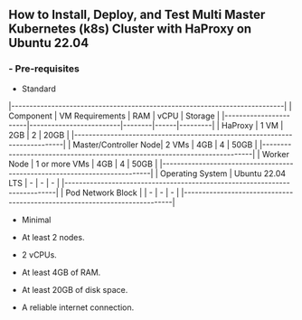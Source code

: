 ## How to Install, Deploy, and Test Multi Master Kubernetes (k8s) Cluster with HaProxy on Ubuntu 22.04

  ### - Pre-requisites

 - Standard

|---------------------------------------------------------------------------|
| Component             | VM Requirements         | RAM    | vCPU | Storage |
|-----------------------|-------------------------|--------|------|---------|
| HaProxy               | 1 VM                    | 2GB    | 2    | 20GB    |
|---------------------------------------------------------------------------|
| Master/Controller Node| 2 VMs                   | 4GB    | 4    | 50GB    |
|---------------------------------------------------------------------------|
| Worker Node           | 1 or more VMs           | 4GB    | 4    | 50GB    |
|---------------------------------------------------------------------------|
| Operating System      | Ubuntu 22.04 LTS        | -      | -    | -       |
|---------------------------------------------------------------------------|
| Pod Network Block     |                         | -      | -    | -       |
|---------------------------------------------------------------------------|

 - Minimal

  - At least 2 nodes.
  - 2 vCPUs.
  - At least 4GB of RAM.
  - At least 20GB of disk space.
  - A reliable internet connection.
